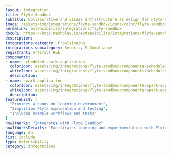 ```yaml
---
layout: integration
title: Flyte Sandbox
subtitle: Collaborative and visual infrastructure as design for Flyte Sandbox
image: /assets/img/integrations/flyte-sandbox/icons/color/flyte-sandbox-color.svg
permalink: extensibility/integrations/flyte-sandbox
docURL: https://docs.meshplay.io/extensibility/integrations/flyte-sandbox
description: 
integrations-category: Provisioning
integrations-subcategory: Security & Compliance
registrant: Artifact Hub
components: 
- name: scheduled-spark-application
  colorIcon: assets/img/integrations/flyte-sandbox/components/scheduled-spark-application/icons/color/scheduled-spark-application-color.svg
  whiteIcon: assets/img/integrations/flyte-sandbox/components/scheduled-spark-application/icons/white/scheduled-spark-application-white.svg
  description: 
- name: spark-application
  colorIcon: assets/img/integrations/flyte-sandbox/components/spark-application/icons/color/spark-application-color.svg
  whiteIcon: assets/img/integrations/flyte-sandbox/components/spark-application/icons/white/spark-application-white.svg
  description: 
featureList: [
  "Provides a hands-on learning environment",
  "Simplifies Flyte exploration and testing",
  "Includes example workflows and tasks"
]
howItWorks: "Integrates with Flyte Sandbox"
howItWorksDetails: "Facilitates learning and experimentation with Flyte"
language: en
list: include
type: extensibility
category: integrations
---
```

